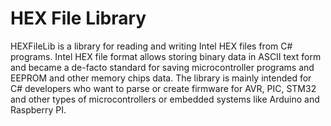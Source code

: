 # HEX File Library

HEXFileLib is a library for reading and writing Intel HEX files from C# programs. Intel HEX file format allows storing binary data in ASCII text form and became a de-facto standard for saving microcontroller programs and EEPROM and other memory chips data. The library is mainly intended for C# developers who want to parse or create firmware for AVR, PIC, STM32 and other types of microcontrollers or embedded systems like Arduino and Raspberry PI.
